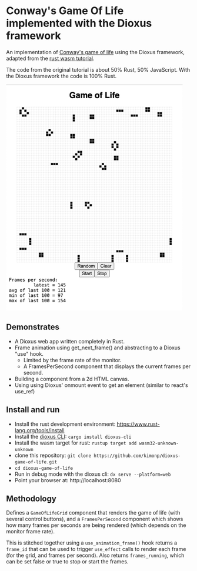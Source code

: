 # Conway's Game Of Life implemented with the Dioxus framework
An implementation of [Conway's game of life](https://en.wikipedia.org/wiki/Conway%27s_Game_of_Life) using the Dioxus framework,
adapted from the [rust wasm tutorial](https://rustwasm.github.io/docs/book/game-of-life/introduction.html).

The code from the original tutorial is about 50% Rust, 50% JavaScript.
With the Dioxus framework the code is 100% Rust.

<img src="game_of_life.png" alt="Game of Life" class="center" width="480" height="616">

## Demonstrates
* A Dioxus web app written completely in Rust.
* Frame animation using get_next_frame() and abstracting to a Dioxus "use" hook.
  * Limited by the frame rate of the monitor.
  * A FramesPerSecond component that displays the current frames per second.
* Building a component from a 2d HTML canvas.
* Using using Dioxus' onmount event to get an element (similar to react's use_ref)

## Install and run
* Install the rust development environment: https://www.rust-lang.org/tools/install
* Install the [dioxus CLI](https://dioxuslabs.com/learn/0.4/CLI/installation): `cargo install dioxus-cli`
* Install the wasm target for rust: `rustup target add wasm32-unknown-unknown`
* clone this repository: `git clone https://github.com/kimonp/dioxus-game-of-life.git`
* `cd dioxus-game-of-life`
* Run in debug mode with the dioxus cli: `dx serve --platform=web`
* Point your browser at: http://localhost:8080

## Methodology
Defines a `GameOfLifeGrid` component that renders the game of life (with several control buttons),
and a `FramesPerSecond` component which shows how many frames per seconds are being rendered (which
depends on the monitor frame rate).

This is stitched together using a `use_animation_frame()` hook returns a `frame_id` that can be used
to trigger `use_effect` calls to render each frame (for the grid, and frames per second).  Also returns
`frames_running`, which can be set false or true to stop or start the frames.
